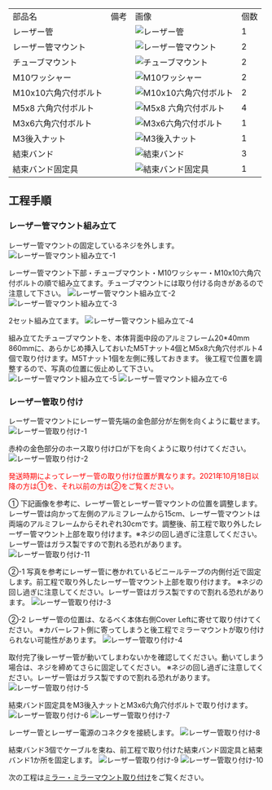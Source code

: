 <table class="packing-list">
    <tbody>
        <tr>
            <td>部品名</td>
            <td>備考</td>
            <td class="packing-img">画像</td>
            <td>個数</td>
        </tr>
        <tr>
            <td>レーザー管</td>
            <td></td>
            <td><img src="./images/packing/017.jpg" alt="レーザー管"></td>
            <td>1</td>
        </tr>
        <tr>
            <td>レーザー管マウント</td>
            <td></td>
            <td><img src="./images/packing/028.jpg" alt="レーザー管マウント"></td>
            <td>2</td>
        </tr>
        <tr>
            <td>チューブマウント</td>
            <td></td>
            <td><img src="./images/packing/056.jpg" alt="チューブマウント"></td>
            <td>2</td>
        </tr>
        <tr>
            <td>M10ワッシャー</td>
            <td></td>
            <td><img src="./images/packing/110.jpg" alt="M10ワッシャー"></td>
            <td>2</td>
        </tr>
        <tr>
            <td>M10x10六角穴付ボルト</td>
            <td></td>
            <td><img src="./images/packing/109.jpg" alt="M10x10六角穴付ボルト"></td>
            <td>2</td>
        </tr>
        <tr>
            <td>M5x8 六角穴付ボルト</td>
            <td></td>
            <td><img src="./images/packing/031.jpg" alt="M5x8 六角穴付ボルト"></td>
            <td>4</td>
        </tr>
        <tr>
            <td>M3x6六角穴付ボルト</td>
            <td></td>
            <td><img src="./images/packing/097.jpg" alt="M3x6六角穴付ボルト"></td>
            <td>1</td>
        </tr>
        <tr>
            <td>M3後入ナット</td>
            <td></td>
            <td><img src="./images/packing/089.jpg" alt="M3後入ナット"></td>
            <td>1</td>
        </tr>
        <tr>
            <td>結束バンド</td>
            <td></td>
            <td><img src="./images/packing/038.jpg" alt="結束バンド"></td>
            <td>3</td>
        </tr>
        <tr>
            <td>結束バンド固定具</td>
            <td></td>
            <td><img src="./images/packing/039.jpg" alt="結束バンド固定具"></td>
            <td>1</td>
        </tr>
    </tbody>
</table>

## 工程手順

### レーザー管マウント組み立て
レーザー管マウントの固定しているネジを外します。
<img src="./images/20-1/002.jpg" alt="レーザー管マウント組み立て-1">

レーザー管マウント下部・チューブマウント・M10ワッシャー・M10x10六角穴付ボルトの順で組み立てます。チューブマウントには取り付ける向きがあるので注意して下さい。
<img src="./images/20-1/003.jpg" alt="レーザー管マウント組み立て-2">
<img src="./images/20-1/004.jpg" alt="レーザー管マウント組み立て-3">

2セット組み立てます。
<img src="./images/20-1/005.jpg" alt="レーザー管マウント組み立て-4">

組み立てたチューブマウントを、本体背面中段のアルミフレーム20*40mm 860mmに、あらかじめ挿入しておいたM5Tナット4個とM5x8六角穴付ボルト4個で取り付けます。M5Tナット1個を左側に残しておきます。
後工程で位置を調整するので、写真の位置に仮止めして下さい。
<img src="./images/20-1/006.jpg" alt="レーザー管マウント組み立て-5">
<img src="./images/20-1/007.jpg" alt="レーザー管マウント組み立て-6">

### レーザー管取り付け
レーザー管マウントにレーザー管先端の金色部分が左側を向くように載せます。
<img src="./images/20-2/007.jpg" alt="レーザー管取り付け-1">

赤枠の金色部分のホース取り付け口が下を向くように取り付けてください。
<img src="./images/20-2/008.jpg" alt="レーザー管取り付け-2">

<font color="Red">発送時期によってレーザー管の取り付け位置が異なります。2021年10月18日以降の方は①を、それ以前の方は②をご覧ください。</font>

① 下記画像を参考に、レーザー管とレーザー管マウントの位置を調整します。レーザー管は向かって左側のアルミフレームから15cm、レーザー管マウントは両端のアルミフレームからそれぞれ30cmです。調整後、前工程で取り外したレーザー管マウント上部を取り付けます。※ネジの回し過ぎに注意してください。レーザー管はガラス製ですので割れる恐れがあります。
<img src="./images/20-2/017.jpg" alt="レーザー管取り付け-11">

②-1 写真を参考にレーザー管に巻かれているビニールテープの内側付近で固定します。前工程で取り外したレーザー管マウント上部を取り付けます。
※ネジの回し過ぎに注意してください。レーザー管はガラス製ですので割れる恐れがあります。
<img src="./images/20-2/009.jpg" alt="レーザー管取り付け-3">

②-2 レーザー管の位置は、なるべく本体右側Cover Leftに寄せて取り付けてください。
※カバーレフト側に寄ってしまうと後工程でミラーマウントが取り付けられない可能性があります。
<img src="./images/20-2/010.jpg" alt="レーザー管取り付け-4">

取付完了後レーザー管が動いてしまわないかを確認してください。動いてしまう場合は、ネジを締めてさらに固定してください。
※ネジの回し過ぎに注意してください。レーザー管はガラス製ですので割れる恐れがあります。
<img src="./images/20-2/011.jpg" alt="レーザー管取り付け-5">

結束バンド固定具をM3後入ナットとM3x6六角穴付ボルトで取り付けます。
<img src="./images/20-2/012.jpg" alt="レーザー管取り付け-6">
<img src="./images/20-2/013.jpg" alt="レーザー管取り付け-7">

レーザー管とレーザー電源のコネクタを接続します。
<img src="./images/20-1/015.jpg" alt="レーザー管取り付け-8">

結束バンド3個でケーブルを束ね、前工程で取り付けた結束バンド固定具と結束バンド1か所を固定します。
<img src="./images/20-2/015.jpg" alt="レーザー管取り付け-9">
<img src="./images/20-2/016.jpg" alt="レーザー管取り付け-10">

次の工程は[ミラー・ミラーマウント取り付け](/manual/fabool-laser-co2-ver4-mirror-mount/)をご覧ください。
